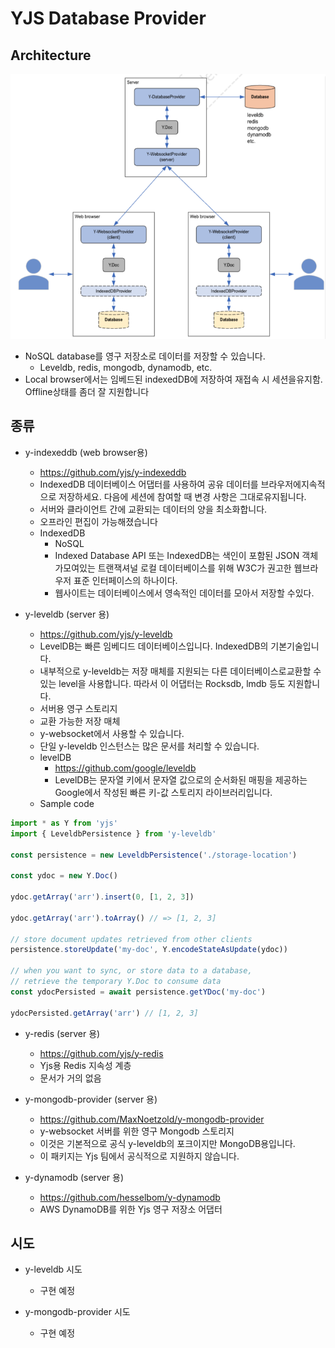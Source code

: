 # YJS Database Provider

## Architecture

![Y Database Provider Architecture](../../images/YJS_DB_Provider.png)

- NoSQL database를 영구 저장소로 데이터를 저장할 수 있습니다.
  - Leveldb, redis, mongodb, dynamodb, etc.
- Local browser에서는 임베드된 indexedDB에 저장하여 재접속 시 세션을유지함. Offline상태를 좀더 잘 지원합니다

## 종류

- y-indexeddb (web browser용)

  - <https://github.com/yjs/y-indexeddb>
  - IndexedDB 데이터베이스 어댑터를 사용하여 공유 데이터를 브라우저에지속적으로 저장하세요. 다음에 세션에 참여할 때 변경 사항은 그대로유지됩니다.
  - 서버와 클라이언트 간에 교환되는 데이터의 양을 최소화합니다.
  - 오프라인 편집이 가능해졌습니다
  - IndexedDB
    - NoSQL
    - Indexed Database API 또는 IndexedDB는 색인이 포함된 JSON 객체가모여있는 트랜잭셔널 로컬 데이터베이스를 위해 W3C가 권고한 웹브라우저 표준 인터페이스의 하나이다.
    - 웹사이트는 데이터베이스에서 영속적인 데이터를 모아서 저장할 수있다.

- y-leveldb (server 용)
  - <https://github.com/yjs/y-leveldb>
  - LevelDB는 빠른 임베디드 데이터베이스입니다. IndexedDB의 기본기술입니다.
  - 내부적으로 y-leveldb는 저장 매체를 지원되는 다른 데이터베이스로교환할 수 있는 level을 사용합니다. 따라서 이 어댑터는 Rocksdb, lmdb 등도 지원합니다.
  - 서버용 영구 스토리지
  - 교환 가능한 저장 매체
  - y-websocket에서 사용할 수 있습니다.
  - 단일 y-leveldb 인스턴스는 많은 문서를 처리할 수 있습니다.
  - levelDB
    - <https://github.com/google/leveldb>
    - LevelDB는 문자열 키에서 문자열 값으로의 순서화된 매핑을 제공하는 Google에서 작성된 빠른 키-값 스토리지 라이브러리입니다.
  - Sample code

```javascript
import * as Y from 'yjs'
import { LeveldbPersistence } from 'y-leveldb'

const persistence = new LeveldbPersistence('./storage-location')

const ydoc = new Y.Doc()

ydoc.getArray('arr').insert(0, [1, 2, 3])

ydoc.getArray('arr').toArray() // => [1, 2, 3]

// store document updates retrieved from other clients
persistence.storeUpdate('my-doc', Y.encodeStateAsUpdate(ydoc))

// when you want to sync, or store data to a database,
// retrieve the temporary Y.Doc to consume data
const ydocPersisted = await persistence.getYDoc('my-doc')

ydocPersisted.getArray('arr') // [1, 2, 3]
```

- y-redis (server 용)

  - <https://github.com/yjs/y-redis>
  - Yjs용 Redis 지속성 계층
  - 문서가 거의 없음

- y-mongodb-provider (server 용)

  - <https://github.com/MaxNoetzold/y-mongodb-provider>
  - y-websocket 서버를 위한 영구 Mongodb 스토리지
  - 이것은 기본적으로 공식 y-leveldb의 포크이지만 MongoDB용입니다.
  - 이 패키지는 Yjs 팀에서 공식적으로 지원하지 않습니다.

- y-dynamodb (server 용)
  - <https://github.com/hesselbom/y-dynamodb>
  - AWS DynamoDB를 위한 Yjs 영구 저장소 어댑터

## 시도

- y-leveldb 시도

  - 구현 예정

- y-mongodb-provider 시도
  - 구현 예정
